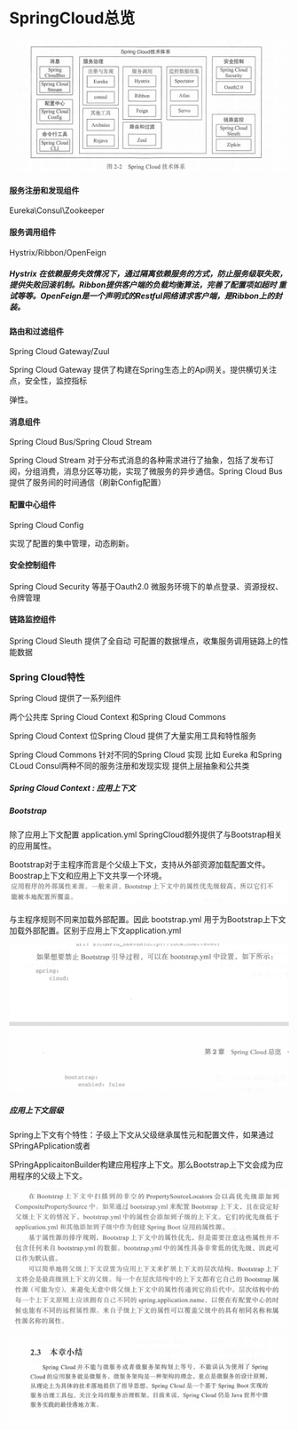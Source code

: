 # SpringCloud总览

![image-20210420114004120](assets/image-20210420114004120.png)



#### 服务注册和发现组件

Eureka\Consul\Zookeeper

#### 服务调用组件

Hystrix/Ribbon/OpenFeign

##### Hystrix 在依赖服务失效情况下，通过隔离依赖服务的方式，防止服务级联失败，提供失败回滚机制。Ribbon提供客户端的负载均衡算法，完善了配置项如超时 重试等等。OpenFeign是一个声明式的Restful网络请求客户端，是Ribbon上的封装。

#### 路由和过滤组件

Spring Cloud Gateway/Zuul

Spring Cloud Gateway 提供了构建在Spring生态上的Api网关。提供横切关注点，安全性，监控指标

弹性。

#### 消息组件 

Spring Cloud Bus/Spring Cloud Stream

Spring Cloud Stream 对于分布式消息的各种需求进行了抽象，包括了发布订阅，分组消费，消息分区等功能，实现了微服务的异步通信。Spring Cloud Bus 提供了服务间的时间通信（刷新Config配置）

#### 配置中心组件

Spring Cloud Config 

实现了配置的集中管理，动态刷新。

#### 安全控制组件

Spring Cloud Security 等基于Oauth2.0 微服务环境下的单点登录、资源授权、令牌管理

#### 链路监控组件

Spring Cloud Sleuth 提供了全自动 可配置的数据埋点，收集服务调用链路上的性能数据

### Spring Cloud特性

Spring Cloud 提供了一系列组件 

两个公共库 Spring Cloud Context 和Spring Cloud Commons

Spring Cloud Context 位Spring Cloud  提供了大量实用工具和特性服务

Spring Cloud Commons 针对不同的Spring Cloud 实现 比如 Eureka 和Spring CLoud Consul两种不同的服务注册和发现实现 提供上层抽象和公共类

##### Spring Cloud Context : 应用上下文

##### Bootstrap 

除了应用上下文配置 application.yml SpringCloud额外提供了与Bootstrap相关的应用属性。

Bootstrap对于主程序而言是个父级上下文，支持从外部资源加载配置文件。Boostrap上下文和应用上下文共享一个环境。![image-20210420123058766](assets/image-20210420123058766.png)

与主程序规则不同来加载外部配置。因此 bootstrap.yml 用于为Bootstrap上下文加载外部配置。区别于应用上下文application.yml 

![image-20210420122641338](assets/image-20210420122641338.png)

##### 应用上下文层级

Spring上下文有个特性：子级上下文从父级继承属性元和配置文件，如果通过SPringAPplication或者

SPringApplicaitonBuilder构建应用程序上下文。那么Bootstrap上下文会成为应用程序的父级上下文。

![image-20210420123047790](assets/image-20210420123047790.png)

![image-20210420150054714](assets/image-20210420150054714.png)